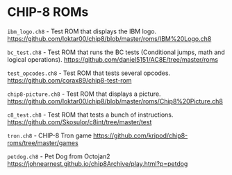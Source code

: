 # CHIP-8 ROMs

`ibm_logo.ch8` - Test ROM that displays the IBM logo.
https://github.com/loktar00/chip8/blob/master/roms/IBM%20Logo.ch8

`bc_test.ch8` - Test ROM that runs the BC tests (Conditional jumps, math and logical operations).
https://github.com/daniel5151/AC8E/tree/master/roms

`test_opcodes.ch8` - Test ROM that tests several opcodes.
https://github.com/corax89/chip8-test-rom

`chip8-picture.ch8` - Test ROM that displays a picture.
https://github.com/loktar00/chip8/blob/master/roms/Chip8%20Picture.ch8

`c8_test.ch8` - Test ROM that tests a bunch of instructions.
https://github.com/Skosulor/c8int/tree/master/test

`tron.ch8` - CHIP-8 Tron game
https://github.com/kripod/chip8-roms/tree/master/games

`petdog.ch8` - Pet Dog from Octojan2
https://johnearnest.github.io/chip8Archive/play.html?p=petdog